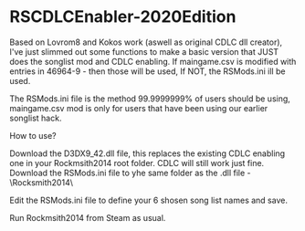 # RSCDLCEnabler-2020Edition

Based on Lovrom8 and Kokos work (aswell as original CDLC dll creator), I've just slimmed out some functions to make a basic version that JUST does the songlist mod and CDLC enabling.
If maingame.csv is modified with entries in 46964-9 - then those will be used, If NOT, the RSMods.ini ill be used.

The RSMods.ini file is the method 99.9999999% of users should be using, maingame.csv mod is only for users that have been using our earlier songlist hack.


How to use?

Download the D3DX9_42.dll  file, this replaces the existing CDLC enabling one in your Rockmsith2014 root folder. CDLC will still work just fine.
Download the RSMods.ini file to yhe same folder as the .dll file - \Rocksmith2014\

Edit the RSMods.ini file to define your 6 shosen song list names and save.

Run Rockmsith2014 from Steam as usual.
